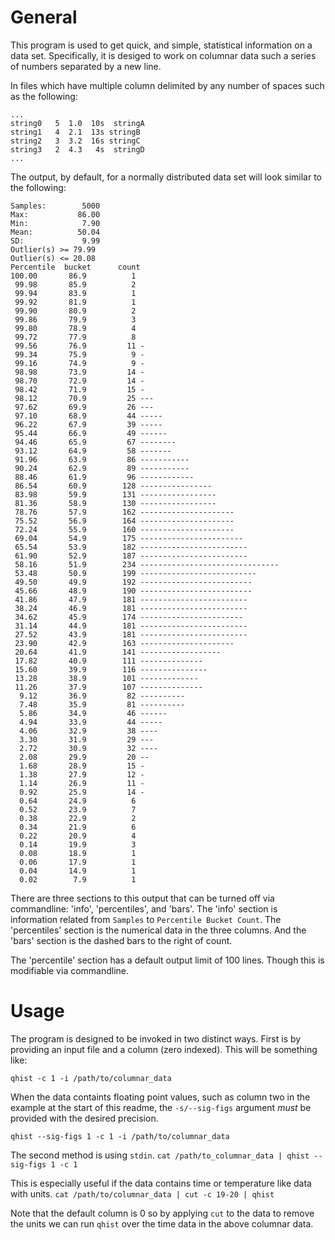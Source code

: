 # General
This program is used to get quick, and simple, statistical information on a data set. Specifically, it is desiged to work on columnar data such a series of numbers separated by a new line.

In files which have multiple column delimited by any number of spaces such as the following:

```
...
string0   5  1.0  10s  stringA 
string1   4  2.1  13s stringB
string2   3  3.2  16s stringC 
string3   2  4.3   4s  stringD
... 
```

The output, by default, for a normally distributed data set will look similar to the following:

```
Samples:        5000
Max:           86.00
Min:            7.90
Mean:          50.04
SD:             9.99
Outlier(s) >= 79.99
Outlier(s) <= 20.08
Percentile  bucket      count
100.00       86.9          1 
 99.98       85.9          2 
 99.94       83.9          1 
 99.92       81.9          1 
 99.90       80.9          2 
 99.86       79.9          3 
 99.80       78.9          4 
 99.72       77.9          8 
 99.56       76.9         11 -
 99.34       75.9          9 -
 99.16       74.9          9 -
 98.98       73.9         14 -
 98.70       72.9         14 -
 98.42       71.9         15 -
 98.12       70.9         25 ---
 97.62       69.9         26 ---
 97.10       68.9         44 -----
 96.22       67.9         39 -----
 95.44       66.9         49 ------
 94.46       65.9         67 --------
 93.12       64.9         58 -------
 91.96       63.9         86 -----------
 90.24       62.9         89 -----------
 88.46       61.9         96 ------------
 86.54       60.9        128 ----------------
 83.98       59.9        131 -----------------
 81.36       58.9        130 -----------------
 78.76       57.9        162 ---------------------
 75.52       56.9        164 ---------------------
 72.24       55.9        160 ---------------------
 69.04       54.9        175 -----------------------
 65.54       53.9        182 ------------------------
 61.90       52.9        187 ------------------------
 58.16       51.9        234 -------------------------------
 53.48       50.9        199 --------------------------
 49.50       49.9        192 -------------------------
 45.66       48.9        190 -------------------------
 41.86       47.9        181 ------------------------
 38.24       46.9        181 ------------------------
 34.62       45.9        174 -----------------------
 31.14       44.9        181 ------------------------
 27.52       43.9        181 ------------------------
 23.90       42.9        163 ---------------------
 20.64       41.9        141 ------------------
 17.82       40.9        111 --------------
 15.60       39.9        116 ---------------
 13.28       38.9        101 -------------
 11.26       37.9        107 --------------
  9.12       36.9         82 ----------
  7.48       35.9         81 ----------
  5.86       34.9         46 ------
  4.94       33.9         44 -----
  4.06       32.9         38 ----
  3.30       31.9         29 ---
  2.72       30.9         32 ----
  2.08       29.9         20 --
  1.68       28.9         15 -
  1.38       27.9         12 -
  1.14       26.9         11 -
  0.92       25.9         14 -
  0.64       24.9          6 
  0.52       23.9          7 
  0.38       22.9          2 
  0.34       21.9          6 
  0.22       20.9          4 
  0.14       19.9          3 
  0.08       18.9          1 
  0.06       17.9          1 
  0.04       14.9          1 
  0.02        7.9          1 
```

There are three sections to this output that can be turned off via commandline: 'info', 'percentiles', and 'bars'. The 'info' section is information related from `Samples` to `Percentile Bucket Count`. The 'percentiles' section is the numerical data in the three columns. And the 'bars' section is the dashed bars to the right of count.

The 'percentile' section has a default output limit of 100 lines. Though this is modifiable via commandline.

# Usage
The program is designed to be invoked in two distinct ways. First is by providing an input file and a column (zero indexed). This will be something like:

`qhist -c 1 -i /path/to/columnar_data`

When the data containts floating point values, such as column two in the example at the start of this readme, the `-s/--sig-figs` argument *must* be provided with the desired precision. 

`qhist --sig-figs 1 -c 1 -i /path/to/columnar_data`

The second method is using `stdin`. 
`cat /path/to_columnar_data | qhist --sig-figs 1 -c 1`

This is especially useful if the data contains time or temperature like data with units.
`cat /path/to/columnar_data | cut -c 19-20 | qhist`

Note that the default column is 0 so by applying `cut` to the data to remove the units we can run `qhist` over the time data in the above columnar data.




